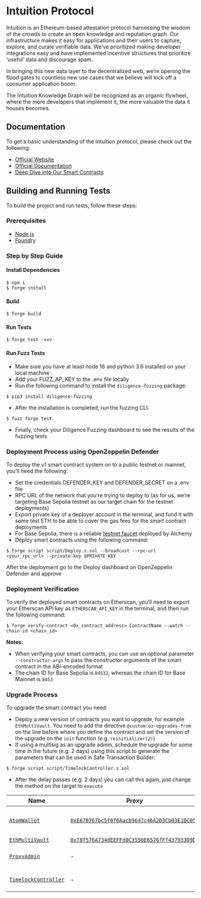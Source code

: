 # Intuition Protocol

Intuition is an Ethereum-based attestation protocol harnessing the wisdom of the crowds to create an open knowledge and reputation graph. Our infrastructure makes it easy for applications and their users to capture, explore, and curate verifiable data. We’ve prioritized making developer integrations easy and have implemented incentive structures that prioritize ‘useful’ data and discourage spam.

In bringing this new data layer to the decentralized web, we’re opening the flood gates to countless new use cases that we believe will kick off a consumer application boom.

The Intuition Knowledge Graph will be recognized as an organic flywheel, where the more developers that implement it, the more valuable the data it houses becomes.

## Documentation

To get a basic understanding of the Intuition protocol, please check out the following:
- [Official Website](https://intuition.systems)
- [Official Documentation](https://docs.intuition.systems)
- [Deep Dive into Our Smart Contracts](https://intuition.gitbook.io/intuition-or-beta-contracts)

## Building and Running Tests

To build the project and run tests, follow these steps:

### Prerequisites

- [Node.js](https://nodejs.org/en/download/)
- [Foundry](https://getfoundry.sh)

### Step by Step Guide

#### Install Dependencies

```shell
$ npm i
$ forge install
```

#### Build

```shell
$ forge build
```

#### Run Tests

```shell
$ forge test -vvv
```

#### Run Fuzz Tests

- Make sure you have at least node 16 and python 3.6 installed on your local machine
- Add your FUZZ_AP_KEY to the .env file locally
- Run the following command to install the `diligence-fuzzing` package:

```shell
$ pip3 install diligence-fuzzing
```

- After the installation is completed, run the fuzzing CLI:

```shell
$ fuzz forge test
```

- Finally, check your Diligence Fuzzing dashboard to see the results of the fuzzing tests

### Deployment Process using OpenZeppelin Defender

To deploy the v1 smart contract system on to a public testnet or mainnet, you’ll need the following:
- Set the credentials DEFENDER_KEY and DEFENDER_SECRET on a .env file
- RPC URL of the network that you’re trying to deploy to (as for us, we’re targeting Base Sepolia testnet as our target chain for the testnet deployments)
- Export private key of a deployer account in the terminal, and fund it with some test ETH to be able to cover the gas fees for the smart contract deployments
- For Base Sepolia, there is a reliable [testnet faucet](https://alchemy.com/faucets/base-sepolia) deployed by Alchemy
- Deploy smart contracts using the following command:

```shell
$ forge script script/Deploy.s.sol --broadcast --rpc-url <your_rpc_url> --private-key $PRIVATE_KEY
```

After the deployment go to the Deploy dashboard on OpenZeppelin Defender and approve

### Deployment Verification

To verify the deployed smart contracts on Etherscan, you’ll need to export your Etherscan API key as `ETHERSCAN_API_KEY` in the terminal, and then run the following command:

```shell
$ forge verify-contract <0x_contract_address> ContractName --watch --chain-id <chain_id>
```

**Notes:**
- When verifying your smart contracts, you can use an optional parameter `--constructor-args` to pass the constructor arguments of the smart contract in the ABI-encoded format
- The chain ID for Base Sepolia is `84532`, whereas the chain ID for Base Mainnet is `8453`

### Upgrade Process

To upgrade the smart contract you need:
- Deploy a new version of contracts you want to upgrade, for example `EthMultiVault`. You need to add the directive `@custom:oz-upgrades-from` on the line before where you define the contract and set the version of the upgrade on the `init` function (e.g. `reinitializer(2)`)
- If using a multisig as an upgrade admin, schedule the upgrade for some time in the future (e.g. 2 days) using this script to generate the parameters that can be used in Safe Transaction Builder:

```shell
$ forge script script/TimelockController.s.sol
```

- After the delay passes (e.g. 2 days) you can call this again, just change the method on the target to `execute`


| Name | Proxy | Implementation | Notes |
| -------- | -------- | -------- | -------- |
| [`AtomWallet`](https://github.com/0xIntuition/intuition-contracts/blob/tob-audit/src/AtomWallet.sol) | [`0xE67B767bc5f0f6Aacb9647c46A2D3Cb03E1DC053`](https://sepolia.basescan.org/address/0xE67B767bc5f0f6Aacb9647c46A2D3Cb03E1DC053) | [`0xBA33302d829aCe2a26F1b40C6F8F7736390d096C`](https://sepolia.basescan.org/address/0xBA33302d829aCe2a26F1b40C6F8F7736390d096C) | AtomWalletBeacon: [`BeaconProxy`](https://github.com/OpenZeppelin/openzeppelin-contracts/blob/v5.0.2/contracts/proxy/beacon/BeaconProxy.sol) <br /> Atom Wallets: [`UpgradeableBeacon`](https://github.com/OpenZeppelin/openzeppelin-contracts/blob/v5.0.2/contracts/proxy/beacon/UpgradeableBeacon.sol) |
| [`EthMultiVault`](https://github.com/0xIntuition/intuition-contracts/blob/tob-audit/src/EthMultiVault.sol) | [`0x78f576A734dEEFFd0C3550E6576fFf437933D9D5`](https://sepolia.basescan.org/address/0x78f576A734dEEFFd0C3550E6576fFf437933D9D5) | [`0x3C760876f5199065ED35D167e93D79c20a1f168E`](https://sepolia.basescan.org/address/0x3C760876f5199065ED35D167e93D79c20a1f168E) | Proxy: [`TUP@5.0.2`](https://github.com/OpenZeppelin/openzeppelin-contracts/blob/v5.0.2/contracts/proxy/transparent/TransparentUpgradeableProxy.sol) |
| [`ProxyAdmin`](https://github.com/OpenZeppelin/openzeppelin-contracts/blob/v5.0.2/contracts/proxy/transparent/ProxyAdmin.sol) | - | [`0x8279459E49727Fb71ba423C9bFcF601547D8a00a`](https://sepolia.basescan.org/address/0x8279459E49727Fb71ba423C9bFcF601547D8a00a) | Used for upgrading `EthMultiVault` proxy contract |
| [`TimelockController`](https://github.com/OpenZeppelin/openzeppelin-contracts/blob/v5.0.2/contracts/governance/TimelockController.sol) | - | [`0x00D4BBE40d9689AAbfB68A222790081BD3cdCc56`](https://sepolia.basescan.org/address/0x00D4BBE40d9689AAbfB68A222790081BD3cdCc56) | Owner of the `ProxyAdmin` and `AtomWalletBeacon` |
